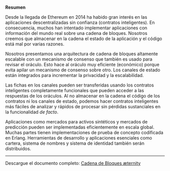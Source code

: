 **Resumen**

Desde la llegada de Ethereum en 2014 ha habido gran interés en las aplicaciones descentralizadas sin confianza (contratos inteligentes). En consecuencia, muchos han intentado implementar aplicaciones con información del mundo real sobre una cadena de bloques. Nosotros creemos que almacenar en la cadena el estado de la aplicación y el código está mal por varias razones.

Nosotros presentamos una arquitectura de cadena de bloques altamente escalable con un mecanismo de consenso que también es usado para revisar el oráculo. Esto hace al oráculo muy eficiente (económico) porque evita apilar un mecanismo de consenso sobre otro. Los canales de estado están integrados para incrementar la privacidad y la escalabilidad.

Las fichas en los canales pueden ser transferidas usando los contratos inteligentes completamente funcionales que pueden acceder a las respuestas de los oráculos. Al no almacenar en la cadena el código de los contratos ni los canales de estado, podemos hacer contratos inteligentes más fáciles de analizar y rápidos de procesar sin pérdidas sustanciales en la funcionalidad _de facto_.


Aplicaciones como mercados para activos sintéticos y mercados de predicción pueden ser implementadas eficientemente en escala global. Muchas partes tienen implementaciones de prueba de concepto codificada en Erlang. Herramientas de desarrollo y aplicaciones esenciales como cartera, sistema de nombres y sistema de identidad también serán distribuidos.

***

Descargue el documento completo: [Cadena de Bloques æternity](https://github.com/aeternity/wiki/blob/master/whitepapers/Aeternity-blockchain-espaniol.pdf)